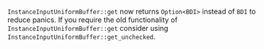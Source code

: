 `InstanceInputUniformBuffer::get` now returns `Option<BDI>` instead of `BDI` to reduce panics. If you require the old functionality of `InstanceInputUniformBuffer::get` consider using  `InstanceInputUniformBuffer::get_unchecked`.
